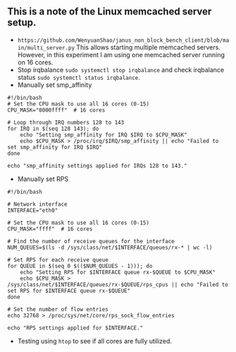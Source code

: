 ## This is a note of the Linux memcached server setup.

+ `https://github.com/WenyuanShao/janus_non_block_bench_client/blob/main/multi_server.py` This allows starting multiple memcached servers.
However, in this experiment I am using one memcached server running on 16 cores.
+ Stop irqbalance `sudo systemctl stop irqbalance` and check irqbalance status `sudo systemctl status irqbalance`.
+ Manually set smp_affinity 
```
#!/bin/bash
# Set the CPU mask to use all 16 cores (0-15)
CPU_MASK="0000ffff"  # 16 cores

# Loop through IRQ numbers 128 to 143
for IRQ in $(seq 128 143); do
    echo "Setting smp_affinity for IRQ $IRQ to $CPU_MASK"
    echo $CPU_MASK > /proc/irq/$IRQ/smp_affinity || echo "Failed to set smp_affinity for IRQ $IRQ"
done

echo "smp_affinity settings applied for IRQs 128 to 143."
```
+ Manually set RPS
```
#!/bin/bash

# Network interface
INTERFACE="eth0"

# Set the CPU mask to use all 16 cores (0-15)
CPU_MASK="ffff"  # 16 cores

# Find the number of receive queues for the interface
NUM_QUEUES=$(ls -d /sys/class/net/$INTERFACE/queues/rx-* | wc -l)

# Set RPS for each receive queue
for QUEUE in $(seq 0 $(($NUM_QUEUES - 1))); do
    echo "Setting RPS for $INTERFACE queue rx-$QUEUE to $CPU_MASK"
    echo $CPU_MASK > /sys/class/net/$INTERFACE/queues/rx-$QUEUE/rps_cpus || echo "Failed to set RPS for $INTERFACE queue rx-$QUEUE"
done

# Set the number of flow entries
echo 32768 > /proc/sys/net/core/rps_sock_flow_entries

echo "RPS settings applied for $INTERFACE."
```
+ Testing using `htop` to see if all cores are fully utilized.
